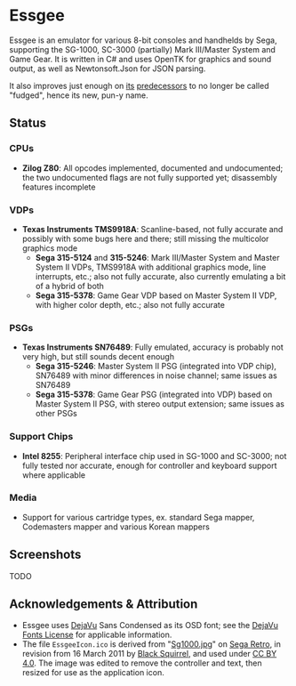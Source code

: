 # Essgee
Essgee is an emulator for various 8-bit consoles and handhelds by Sega, supporting the SG-1000, SC-3000 (partially) Mark III/Master System and Game Gear. It is written in C# and uses OpenTK for graphics and sound output, as well as Newtonsoft.Json for JSON parsing.

It also improves just enough on [its](https://github.com/xdanieldzd/MasterFudge) [predecessors](https://github.com/xdanieldzd/MasterFudgeMk2) to no longer be called "fudged", hence its new, pun-y name.

## Status

### CPUs
* __Zilog Z80__: All opcodes implemented, documented and undocumented; the two undocumented flags are not fully supported yet; disassembly features incomplete

### VDPs
* __Texas Instruments TMS9918A__: Scanline-based, not fully accurate and possibly with some bugs here and there; still missing the multicolor graphics mode
  * __Sega 315-5124__ and __315-5246__: Mark III/Master System and Master System II VDPs, TMS9918A with additional graphics mode, line interrupts, etc.; also not fully accurate, also currently emulating a bit of a hybrid of both
  * __Sega 315-5378__: Game Gear VDP based on Master System II VDP, with higher color depth, etc.; also not fully accurate

### PSGs
* __Texas Instruments SN76489__: Fully emulated, accuracy is probably not very high, but still sounds decent enough
  * __Sega 315-5246__: Master System II PSG (integrated into VDP chip), SN76489 with minor differences in noise channel; same issues as SN76489
  * __Sega 315-5378__: Game Gear PSG (integrated into VDP) based on Master System II PSG, with stereo output extension; same issues as other PSGs

### Support Chips
* __Intel 8255__: Peripheral interface chip used in SG-1000 and SC-3000; not fully tested nor accurate, enough for controller and keyboard support where applicable

### Media
* Support for various cartridge types, ex. standard Sega mapper, Codemasters mapper and various Korean mappers

## Screenshots
TODO

## Acknowledgements & Attribution
* Essgee uses [DejaVu](https://dejavu-fonts.github.io) Sans Condensed as its OSD font; see the [DejaVu Fonts License](https://dejavu-fonts.github.io/License.html) for applicable information.
* The file `EssgeeIcon.ico` is derived from "[Sg1000.jpg](https://segaretro.org/File:Sg1000.jpg)" on [Sega Retro](https://segaretro.org), in revision from 16 March 2011 by [Black Squirrel](https://segaretro.org/User:Black_Squirrel), and used under [CC BY 4.0](https://creativecommons.org/licenses/by/4.0/). The image was edited to remove the controller and text, then resized for use as the application icon.
